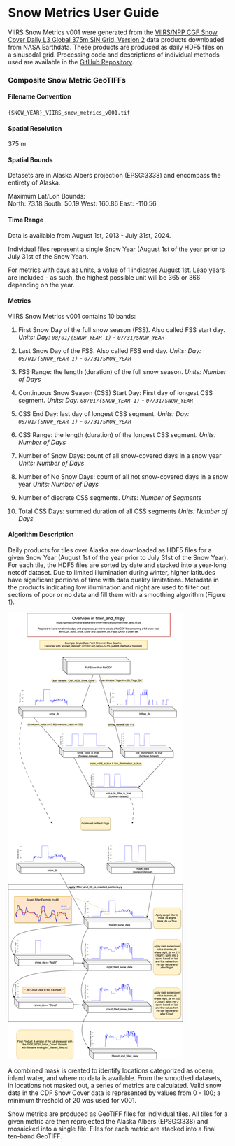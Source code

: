 # Snow Metrics User Guide

VIIRS Snow Metrics v001 were generated from the [VIIRS/NPP CGF Snow Cover Daily L3 Global 375m SIN Grid, Version 2](https://nsidc.org/data/vnp10a1f/versions/2) data products downloaded from NASA Earthdata. These products are produced as daily HDF5 files on a sinusodal grid. Processing code and descriptions of individual methods used are available in the [GitHub Repository](https://github.com/gina-alaska/viirs-snow-metrics). 

### Composite Snow Metric GeoTIFFs
#### Filename Convention
`{SNOW_YEAR}_VIIRS_snow_metrics_v001.tif`
#### Spatial Resolution
375 m
#### Spatial Bounds
Datasets are in Alaska Albers projection (EPSG:3338) and encompass the entirety of Alaska.

Maximum Lat/Lon Bounds:  
North: 73.18
South: 50.19
West: 160.86
East: -110.56

#### Time Range

Data is available from August 1st, 2013 - July 31st, 2024.

Individual files represent a single Snow Year (August 1st of the year prior to July 31st of the Snow Year).

For metrics with days as units, a value of 1 indicates August 1st. Leap years are included - as such, the highest possible unit will be 365 or 366 depending on the year.

#### Metrics

VIIRS Snow Metrics v001 contains 10 bands:

1. First Snow Day of the full snow season (FSS). Also called FSS start day.
	_Units: Day: `08/01/(SNOW_YEAR-1)` - `07/31/SNOW_YEAR`_
	
2. Last Snow Day of the FSS. Also called FSS end day.
	_Units: Day: `08/01/(SNOW_YEAR-1)` - `07/31/SNOW_YEAR`_
	
3. FSS Range: the length (duration) of the full snow season.
	_Units: Number of Days_
	
4. Continuous Snow Season (CSS) Start Day: First day of longest CSS segment.
	 _Units: Day: `08/01/(SNOW_YEAR-1)` - `07/31/SNOW_YEAR`_
	 
5. CSS End Day: last day of longest CSS segment.
	 _Units: Day: `08/01/(SNOW_YEAR-1)` - `07/31/SNOW_YEAR`_
	 
6. CSS Range: the length (duration) of the longest CSS segment.
	_Units: Number of Days_
	
7. Number of Snow Days: count of all snow-covered days in a snow year
	_Units: Number of Days_
	
8. Number of No Snow Days: count of all not snow-covered days in a snow year
	_Units: Number of Days_
 
9. Number of discrete CSS segments.
	_Units: Number of Segments_

10. Total CSS Days: summed duration of all CSS segments
	_Units: Number of Days_

#### Algorithm Description


Daily products for tiles over Alaska are downloaded as HDF5 files for a given Snow Year (August 1st of the year prior to July 31st of the Snow Year). For each tile, the HDF5 files are sorted by date and stacked into a year-long netcdf dataset. Due to limited illumination during winter, higher latitudes have significant portions of time with data quality limitations. Metadata in the products indicating low illumination and night are used to filter out sections of poor or no data and fill them with a smoothing algorithm (Figure 1).

![Figure 1: Processing used to filter out low illumination and night sections and backfill with smoothed data prior to calculating metrics](./Files/filter_and_fill_algorithm.png)


A combined mask is created to identify locations categorized as ocean, inland water, and where no data is available. From the smoothed datasets, in locations not masked out, a series of metrics are calculated. Valid snow data in the CDF Snow Cover data is represented by values from 0 - 100; a minimum threshold of 20 was used for v001.

Snow metrics are produced as GeoTIFF files for individual tiles. All tiles for a given metric are then reprojected the Alaska Albers (EPSG:3338) and mosaicked into a single file. Files for each metric are stacked into a final ten-band GeoTIFF.